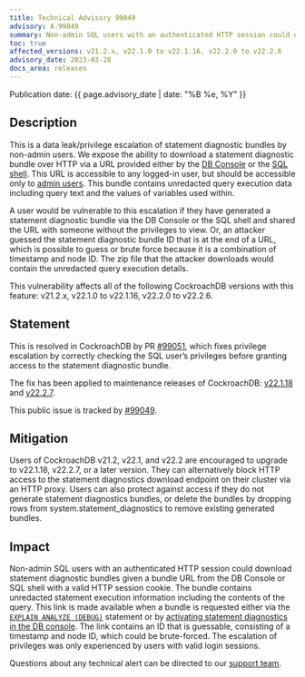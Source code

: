 ```yaml
---
title: Technical Advisory 99049
advisory: A-99049
summary: Non-admin SQL users with an authenticated HTTP session could download statement diagnostic bundles given a bundle URL from the DB Console or SQL shell with a valid HTTP session cookie.
toc: true
affected_versions: v21.2.x, v22.1.0 to v22.1.16, v22.2.0 to v22.2.6
advisory_date: 2023-03-28
docs_area: releases
---
```


Publication date: {{ page.advisory_date | date: "%B %e, %Y" }}

## Description

This is a data leak/privilege escalation of statement diagnostic bundles by non-admin users. We expose the ability to download a statement diagnostic bundle over HTTP via a URL provided either by the [DB Console](../{{site.versions["stable"]}}/ui-statements-page.html#activate-diagnostics-collection-and-download-bundles) or the [SQL shell](../{{site.versions["stable"]}}/explain-analyze.html#debug-option). This URL is accessible to any logged-in user, but should be accessible only to [admin users](../{{site.versions["stable"]}}/security-reference/authorization.html#admin-role). This bundle contains unredacted query execution data including query text and the values of variables used within.

A user would be vulnerable to this escalation if they have generated a statement diagnostic bundle via the DB Console or the SQL shell and shared the URL with someone without the privileges to view. Or, an attacker guessed the statement diagnostic bundle ID that is at the end of a URL, which is possible to guess or brute force because it is a combination of timestamp and node ID. The zip file that the attacker downloads would contain the unredacted query execution details.

This vulnerability affects all of the following CockroachDB versions with this feature: v21.2.x, v22.1.0 to v22.1.16, v22.2.0 to v22.2.6.

## Statement

This is resolved in CockroachDB by PR [#99051](https://github.com/cockroachdb/cockroach/pull/99051), which fixes privilege escalation by correctly checking the SQL user’s privileges before granting access to the statement diagnostic bundle.

The fix has been applied to maintenance releases of CockroachDB: [v22.1.18](../releases/v22.1.html#v22-1-18) and [v22.2.7](../releases/v22.2.html#v22-2-7).

This public issue is tracked by [#99049](https://github.com/cockroachdb/cockroach/issues/99049).

## Mitigation

Users of CockroachDB v21.2, v22.1, and v22.2 are encouraged to upgrade to v22.1.18, v22.2.7, or a later version. They can alternatively block HTTP access to the statement diagnostics download endpoint on their cluster via an HTTP proxy. Users can also protect against access if they do not generate statement diagnostics bundles, or delete the bundles by dropping rows from system.statement_diagnostics to remove existing generated bundles.

## Impact

Non-admin SQL users with an authenticated HTTP session could download statement diagnostic bundles given a bundle URL from the DB Console or SQL shell with a valid HTTP session cookie. The bundle contains unredacted statement execution information including the contents of the query. This link is made available when a bundle is requested either via the [`EXPLAIN ANALYZE (DEBUG)`](../{{site.versions["stable"]}}/explain-analyze.html#debug-option) statement or by [activating statement diagnostics in the DB console](../{{site.versions["stable"]}}/ui-statements-page.html#activate-diagnostics-collection-and-download-bundles). The link contains an ID that is guessable, consisting of a timestamp and node ID, which could be brute-forced. The escalation of privileges was only experienced by users with valid login sessions. 

Questions about any technical alert can be directed to our [support team](https://support.cockroachlabs.com/).